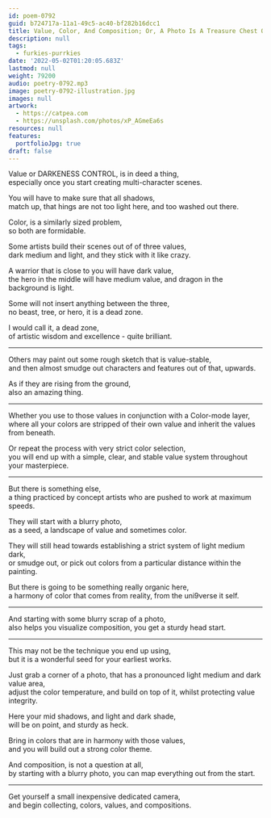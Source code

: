 ```yaml
---
id: poem-0792
guid: b724717a-11a1-49c5-ac40-bf282b16dcc1
title: Value, Color, And Composition; Or, A Photo Is A Treasure Chest Of Color
description: null
tags:
  - furkies-purrkies
date: '2022-05-02T01:20:05.683Z'
lastmod: null
weight: 79200
audio: poetry-0792.mp3
image: poetry-0792-illustration.jpg
images: null
artwork:
  - https://catpea.com
  - https://unsplash.com/photos/xP_AGmeEa6s
resources: null
features:
  portfolioJpg: true
draft: false
---
```


Value or DARKENESS CONTROL, is in deed a thing,\
especially once you start creating multi-character scenes.

You will have to make sure that all shadows,\
match up, that hings are not too light here, and too washed out there.

Color, is a similarly sized problem,\
so both are formidable.

Some artists build their scenes out of of three values,\
dark medium and light, and they stick with it like crazy.

A warrior that is close to you will have dark value,\
the hero in the middle will have medium value, and dragon in the background is light.

Some will not insert anything between the three,\
no beast, tree, or hero, it is a dead zone.

I would call it, a dead zone,\
of artistic wisdom and excellence - quite brilliant.

---

Others may paint out some rough sketch that is value-stable,\
and then almost smudge out characters and features out of that, upwards.

As if they are rising from the ground,\
also an amazing thing.

---

Whether you use to those values in conjunction with a Color-mode layer,\
where all your colors are stripped of their own value and inherit the values from beneath.

Or repeat the process with very strict color selection,\
you will end up with a simple, clear, and stable value system throughout your masterpiece.

---

But there is something else,\
a thing practiced by concept artists who are pushed to work at maximum speeds.

They will start with a blurry photo,\
as a seed, a landscape of value and sometimes color.

They will still head towards establishing a strict system of light medium dark,\
or smudge out, or pick out colors from a particular distance within the painting.

But there is going to be something really organic here,\
a harmony of color that comes from reality, from the uni9verse it self.

---

And starting with some blurry scrap of a photo,\
also helps you visualize composition, you get a sturdy head start.

---

This may not be the technique you end up using,\
but it is a wonderful seed for your earliest works.

Just grab a corner of a photo, that has a pronounced light medium and dark value area,\
adjust the color temperature, and build on top of it, whilst protecting value integrity.

Here your mid shadows, and light and dark shade,\
will be on point, and sturdy as heck.

Bring in colors that are in harmony with those values,\
and you will build out a strong color theme.

And composition, is not a question at all,\
by starting with a blurry photo, you can map everything out from the start.

---

Get yourself a small inexpensive dedicated camera,\
and begin collecting, colors, values, and compositions.
